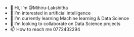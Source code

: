 - 👋 Hi, I’m @Mihiru-Lakshitha
- 👀 I’m interested in artificial intelligence
- 🌱 I’m currently learning Machine learning & Data Science
- 💞️ I’m looking to collaborate on Data Science projects
- 📫 How to reach me 0772432294

<!---
Mihiru-Lakshitha/Mihiru-Lakshitha is a ✨ special ✨ repository because its `README.md` (this file) appears on your GitHub profile.
You can click the Preview link to take a look at your changes.
--->
